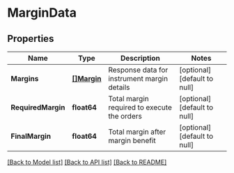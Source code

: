 # MarginData

## Properties
Name | Type | Description | Notes
------------ | ------------- | ------------- | -------------
**Margins** | [**[]Margin**](Margin.md) | Response data for instrument margin details | [optional] [default to null]
**RequiredMargin** | **float64** | Total margin required to execute the orders | [optional] [default to null]
**FinalMargin** | **float64** | Total margin after margin benefit | [optional] [default to null]

[[Back to Model list]](../README.md#documentation-for-models) [[Back to API list]](../README.md#documentation-for-api-endpoints) [[Back to README]](../README.md)

